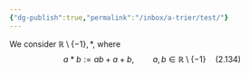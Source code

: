 ```yaml
---
{"dg-publish":true,"permalink":"/inbox/a-trier/test/"}
---
```

We consider $\mathbb{R} \setminus \{-1\},*$, where
$$a*b:=ab+a+b, \quad\quad a, b \in \mathbb{R}\setminus\{-1\} \quad (2.134)$$
